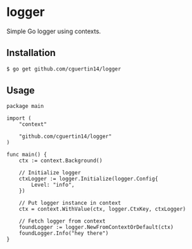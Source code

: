 # logger

Simple Go logger using contexts.

## Installation

```bash
$ go get github.com/cguertin14/logger
```

## Usage

```golang
package main

import (
	"context"

	"github.com/cguertin14/logger"
)

func main() {
	ctx := context.Background()

	// Initialize logger
	ctxLogger := logger.Initialize(logger.Config{
		Level: "info",
	})

	// Put logger instance in context
	ctx = context.WithValue(ctx, logger.CtxKey, ctxLogger)

	// Fetch logger from context
	foundLogger := logger.NewFromContextOrDefault(ctx)
	foundLogger.Info("hey there")
}

```
